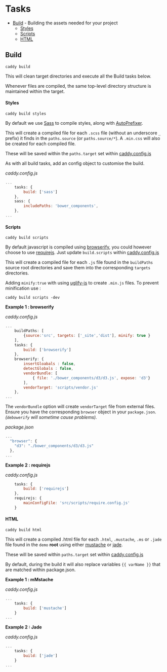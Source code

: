 # Tasks

 * [Build](#build) - Building the assets needed for your project
    * [Styles](#styles)
    * [Scripts](#scripts)
    * [HTML](#html)

## Build

`caddy build`

This will clean target directories and execute all the Build tasks below.

Whenever files are compiled, the same top-level directory structure is maintained within the target.

#### Styles

`caddy build styles`

By default we use [Sass](http://sass-lang.com/) to compile styles, along with [AutoPrefixer](https://www.npmjs.com/package/autoprefixer).

This will create a compiled file for each `.scss` file (without an underscore `_` prefix) it finds in the `paths.source` (or `paths.source/*`). A `.min.css` will also be created for each compiled file.

These will be saved within the `paths.target` set within [caddy.config.js](boilerplate/caddy.config.js)

As with all build tasks, add an config object to customise the build.

*caddy.config.js*
```javascript
...
    tasks: {
        build: ['sass']
    },
    sass: {
        includePaths: 'bower_components',
    },
...
```

#### Scripts

`caddy build scripts`

By default javascript is compiled using [browserify](https://www.npmjs.com/package/browserify), you could however choose to use [requirejs](http://requirejs.org/).
Just update `build.scripts` within [caddy.config.js](boilerplate/caddy.config.js)

This will create a compiled file for each `.js` file found in the `buildPaths` source root directories and save them into the corresponding `targets` directories.

Adding `minify:true` with using [uglify-js](https://www.npmjs.com/package/uglify-js) to create `.min.js` files.  To prevent minification use :

`caddy build scripts -dev`

**Example 1 : browserify** 

*caddy.config.js*

```javascript
...
    buildPaths: [ 
        {source:'src', targets: ['_site','dist'], minify: true }
    ],
    tasks: {
        build: ['browserify']
    },
    browserify: {
        insertGloabals : false,
        detectGlobals : false,
        vendorBundle: [
            { file: './bower_components/d3/d3.js', expose: 'd3'}
        ],
        vendorTarget: 'scripts/vendor.js'
    },
...
```

The `vendorBundle` option will create `vendorTarget` file from external files. Ensure you have the corresponding `browser` object in your `package.json`. *(`debowerify` will sometime cause problems).* 

*package.json*
```javascript
...
  "browser": {
    "d3": "./bower_components/d3/d3.js"
  },
...
```

**Example 2 : requirejs**

*caddy.config.js*
```javascript
    tasks: {
        build: ['requirejs']
    },
    requirejs: {
        mainConfigFile: 'src/scripts/require.config.js'
    }
```

#### HTML

`caddy build html`

This will create a compiled .html file for each `.html`, `.mustache`, `.ms` or `.jade` file found in the `demo` **root** using either [mustache](https://github.com/janl/mustache.js) or [jade](http://jade-lang.com/).

These will be saved within `paths.target` set within [caddy.config.js](boilerplate/caddy.config.js)

By default, during the build it will also replace variables `{{ varName }}` that are matched within package.json.

**Example 1 : mMstache** 

*caddy.config.js*
```javascript
...
    tasks: {
        build: ['mustache']
    }
...
```

**Example 2 : Jade** 

*caddy.config.js*
```javascript
...
    tasks: {
        build: ['jade']
    }
...
```
